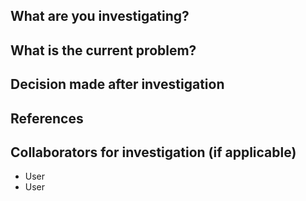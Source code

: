 ## What are you investigating?


## What is the current problem?


## Decision made after investigation


## References


## Collaborators for investigation (if applicable)
- User
- User
